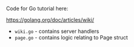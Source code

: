 Code for Go tutorial here:

<https://golang.org/doc/articles/wiki/>

* `wiki.go` - contains server handlers
* `page.go` - contains logic relating to Page struct
